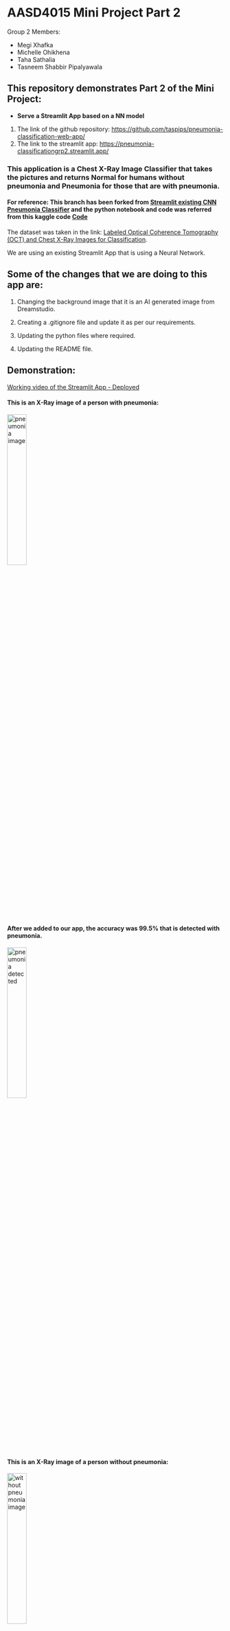 # AASD4015 Mini Project Part 2

Group 2 Members: 
- Megi Xhafka
- Michelle Ohikhena
- Taha Sathalia
- Tasneem Shabbir Pipalyawala

## This repository demonstrates Part 2 of the Mini Project:

- **Serve a Streamlit App based on a NN model**

1. The link of the github repository: https://github.com/taspips/pneumonia-classification-web-app/
2. The link to the streamlit app: https://pneumonia-classificationgrp2.streamlit.app/

### This application is a **Chest X-Ray Image Classifier** that takes the pictures and returns **Normal** for humans without pneumonia and **Pneumonia** for those that are with pneumonia. 

#### For reference: This branch has been forked from [Streamlit existing CNN Pneumonia Classifier](https://github.com/computervisioneng/pneumonia-classification-web-app-python-streamlit) and the python notebook and code was referred from this kaggle code [Code](https://www.kaggle.com/code/amyjang/tensorflow-pneumonia-classification-on-x-rays)

The dataset was taken in the link: [Labeled Optical Coherence Tomography (OCT) and Chest X-Ray Images for Classification](https://data.mendeley.com/datasets/rscbjbr9sj/2).

We are using an existing Streamlit App that is using a Neural Network. 

## Some of the changes that we are doing to this app are:

1. Changing the background image that it is an AI generated image from Dreamstudio. 

2. Creating a .gitignore file and update it as per our requirements.

3. Updating the python files where required.

4. Updating the README file.

## Demonstration:

[Working video of the Streamlit App - Deployed](https://drive.google.com/file/d/12TnI9QVpC_JWEoZb-AVJ5IdQiAFE4q0E/view?usp=sharing)

#### This is an X-Ray image of a person with pneumonia: 

<img src="https://i.imgur.com/HND1pti.jpeg" height="30%" width="30%" alt="pneumonia image "/>

#### After we added to our app, the accuracy was 99.5% that is detected with pneumonia.

<img src="https://i.imgur.com/ibz54ZT.png" height="30%" width="30%" alt="pneumonia detected "/>

#### This is an X-Ray image of a person without pneumonia: 

<img src="https://i.imgur.com/EYsRBpo.jpeg" height="30%" width="30%" alt="without pneumonia image "/>

#### After we added to our app, the accuracy was 89.5% that is without pneumonia, so normal person.

<img src="https://i.imgur.com/cI7ncpZ.png" height="30%" width="30%" alt="normal detected "/>
